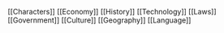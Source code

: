 [[Characters]]
[[Economy]]
[[History]] 
[[Technology]]
[[Laws]]
[[Government]]
[[Culture]]
[[Geography]]
[[Language]]
